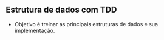 ## Estrutura de dados com TDD

- Objetivo é treinar as principais estruturas de dados e sua implementação.
